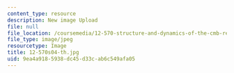 ```yaml
---
content_type: resource
description: New image Upload
file: null
file_location: /coursemedia/12-570-structure-and-dynamics-of-the-cmb-region-spring-2004/9ea4a9185938dc45d33cab6c549afa05_12-570s04-th.jpg
file_type: image/jpeg
resourcetype: Image
title: 12-570s04-th.jpg
uid: 9ea4a918-5938-dc45-d33c-ab6c549afa05
---
```

